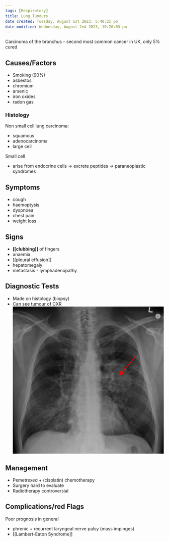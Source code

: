 ```yaml
---
tags: [Respiratory]
title: Lung Tumours
date created: Tuesday, August 1st 2023, 5:40:21 pm
date modified: Wednesday, August 2nd 2023, 10:20:03 pm
---
```



Carcinoma of the bronchus - second most common cancer in UK, only 5% cured

## Causes/Factors

- Smoking (90%)
- asbestos
- chromium
- arsenic
- iron oxides
- radon gas

### Histology

Non small cell lung carcinoma:

- squamous
- adenocarcinoma
- large cell

Small cell

- arise from endocrine cells -> excrete peptides -> paraneoplastic syndromes

## Symptoms

- cough
- haemoptysis
- dyspnoea
- chest pain
- weight loss

## Signs

- **[[clubbing]]** of fingers
- anaemia
- [[pleural effusion]]
- hepatomegaly
- metastasis - lymphadenopathy

## Diagnostic Tests

- Made on histology (biopsy)
- Can see tumour of CXR
  ![|375](z_attachments/375-2.png)

## Management

- Pemetrexed + (cisplatin) chemotherapy
- Surgery hard to evaluate
- Radiotherapy controversial

## Complications/red Flags

Poor prognosis in general

- phrenic + recurrent laryngeal nerve palsy (mass impinges)
- [[Lambert-Eaton Syndrome]]
